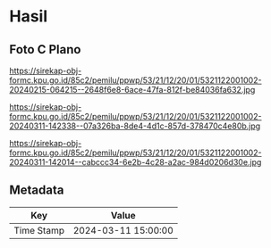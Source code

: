 # Hasil

## Foto C Plano

https://sirekap-obj-formc.kpu.go.id/85c2/pemilu/ppwp/53/21/12/20/01/5321122001002-20240215-064215--2648f6e8-6ace-47fa-812f-be84036fa632.jpg

https://sirekap-obj-formc.kpu.go.id/85c2/pemilu/ppwp/53/21/12/20/01/5321122001002-20240311-142338--07a326ba-8de4-4d1c-857d-378470c4e80b.jpg

https://sirekap-obj-formc.kpu.go.id/85c2/pemilu/ppwp/53/21/12/20/01/5321122001002-20240311-142014--cabccc34-6e2b-4c28-a2ac-984d0206d30e.jpg


## Metadata

| Key        | Value               |
| ---------- | ------------------- |
| Time Stamp | 2024-03-11 15:00:00 |



